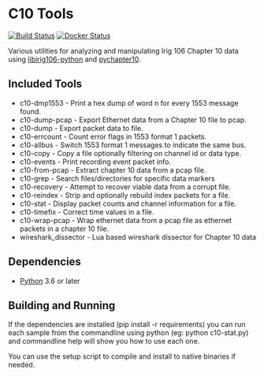 
# C10 Tools

[![Build Status](https://img.shields.io/azure-devops/build/atac-bham/ee9fec36-25b3-4698-9fc2-f77a58ad9ecb/8)](https://dev.azure.com/atac-bham/c10-tools/_build/latest?definitionId=8&branchName=master)
[![Docker Status](https://img.shields.io/docker/automated/mcferrill/c10-tools)](https://hub.docker.com/repository/docker/mcferrill/c10-tools/builds)

Various utilities for analyzing and manipulating Irig 106 Chapter 10 data using
[libirig106-python](https://github.com/atac/libirig106-python) and
[pychapter10](https://github.com/atac/pychapter10).


## Included Tools

* c10-dmp1553 - Print a hex dump of word n for every 1553 message found.
* c10-dump-pcap - Export Ethernet data from a Chapter 10 file to pcap.
* c10-dump - Export packet data to file.
* c10-errcount - Count error flags in 1553 format 1 packets.
* c10-allbus - Switch 1553 format 1 messages to indicate the same bus.
* c10-copy - Copy a file optionally filtering on channel id or data type.
* c10-events - Print recording event packet info.
* c10-from-pcap - Extract chapter 10 data from a pcap file.
* c10-grep - Search files/directories for specific data markers
* c10-recovery - Attempt to recover viable data from a corrupt file.
* c10-reindex - Strip and optionally rebuild index packets for a file.
* c10-stat - Display packet counts and channel information for a file.
* c10-timefix - Correct time values in a file.
* c10-wrap-pcap - Wrap ethernet data from a pcap file as ethernet packets in a
  chapter 10 file.
* wireshark_dissector - Lua based wireshark dissector for Chapter 10 data


## Dependencies

* [Python](https://python.org) 3.6 or later

## Building and Running

If the dependencies are installed (pip install -r requirements) you can run
each sample from the commandline using python (eg: python c10-stat.py) and
commandline help will show you how to use each one.

You can use the setup script to compile and install to native binaries if
needed.
